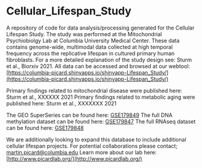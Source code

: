 # Cellular_Lifespan_Study
A repository of code for data analysis/processing generated for the Cellular Lifespan Study. The study was performed at the Mitochondrial Psychiobiolgy Lab at Columbia University Medical Center. These data contains genome-wide, multimodal data collected at high temporal frequency across the replicative lifespan in cultured primary human fibroblasts. For a more detailed explanation of the study design see: Sturm et al., Biorxiv 2021. All data can be accessed and browsed at our webtool: [https://columbia-picard.shinyapps.io/shinyapp-Lifespan_Study/](https://columbia-picard.shinyapps.io/shinyapp-Lifespan_Study/)

Primary findings related to mitochondrial disease were published here: Sturm et al., XXXXXX 2021
Primary findings related to metabolic aging were published here: Sturm et al., XXXXXXX 2021

The GEO SuperSeries can be found here: [GSE179849](https://www.ncbi.nlm.nih.gov/geo/query/acc.cgi?acc=GSE179849)
The full DNA methylation dataset can be found here: [GSE179847](https://www.ncbi.nlm.nih.gov/geo/query/acc.cgi?acc=GSE179847)
The full RNAseq dataset can be found here: [GSE179848](https://www.ncbi.nlm.nih.gov/geo/query/acc.cgi?acc=GSE179848)

We are additionally looking to expand this database to include additional cellular lifespan projects.
For potential collaborations please contact; martin.picard@columbia.edu
Learn more about our lab here: [http://www.picardlab.org/](http://www.picardlab.org/)
